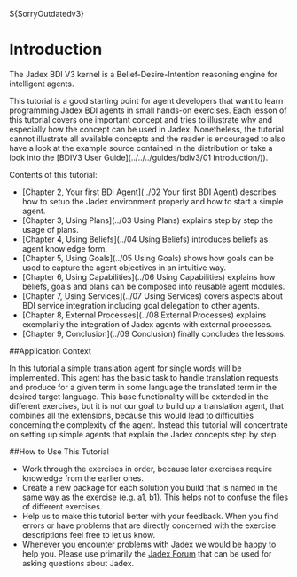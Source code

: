 ${SorryOutdatedv3}

# Introduction
The Jadex BDI V3 kernel is a Belief-Desire-Intention reasoning engine for intelligent agents. 

This tutorial is a good starting point for agent developers that want to learn programming Jadex BDI agents in small hands-on exercises. 
Each lesson of this tutorial covers one important concept and tries to illustrate why and especially how the concept can be used in Jadex. 
Nonetheless, the tutorial cannot illustrate all available concepts and the reader is encouraged to also have a look at the example source contained in the distribution or take a look into the [BDIV3 User Guide](../../../guides/bdiv3/01 Introduction/)).

Contents of this tutorial:

-   [Chapter 2, Your first BDI Agent](../02 Your first BDI Agent)  describes how to setup the Jadex environment properly and how to start a simple agent.
-   [Chapter 3, Using Plans](../03 Using Plans)  explains step by step the usage of plans.
-   [Chapter 4, Using Beliefs](../04 Using Beliefs)  introduces beliefs as agent knowledge form.
-   [Chapter 5, Using Goals](../05 Using Goals)  shows how goals can be used to capture the agent objectives in an intuitive way.
-   [Chapter 6, Using Capabilities](../06 Using Capabilities)  explains how beliefs, goals and plans can be composed into reusable agent modules.
-   [Chapter 7, Using Services](../07 Using Services)  covers aspects about BDI service integration including goal delegation to other agents.
-   [Chapter 8, External Processes](../08 External Processes)  explains exemplarily the integration of Jadex agents with external processes.
-   [Chapter 9, Conclusion](../09 Conclusion)  finally concludes the lessons.

##Application Context

In this tutorial a simple translation agent for single words will be implemented. This agent has the basic task to handle translation requests and produce for a given term in some language the translated term in the desired target language. This base functionality will be extended in the different exercises, but it is not our goal to build up a translation agent, that combines all the extensions, because this would lead to difficulties concerning the complexity of the agent. Instead this tutorial will concentrate on setting up simple agents that explain the Jadex concepts step by step.

##How to Use This Tutorial

-   Work through the exercises in order, because later exercises require knowledge from the earlier ones.
-   Create a new package for each solution you build that is named in the same way as the exercise (e.g. a1, b1). This helps not to confuse the files of different exercises.
-   Help us to make this tutorial better with your feedback. When you find errors or have problems that are directly concerned with the exercise descriptions feel free to let us know.
-   Whenever you encounter problems with Jadex we would be happy to help you. Please use primarily the [Jadex Forum](URLJadexForum}) that can be used for asking questions about Jadex.
